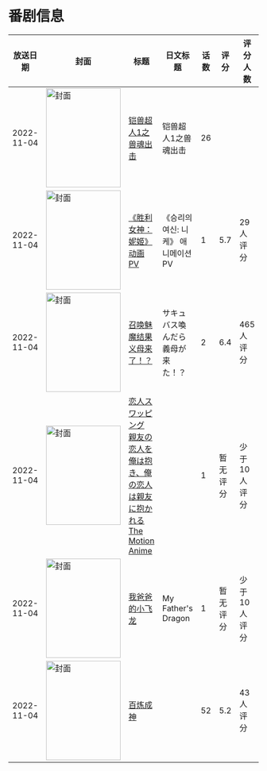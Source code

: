 # 番剧信息

|放送日期|封面|标题|日文标题|话数|评分|评分人数|
|---|---|---|---|---|---|---|
|2022-11-04|<img src="https://lain.bgm.tv/pic/cover/c/fe/8b/487963_Usc0g.jpg" alt="封面" style="width:150px;height:200px;object-fit:cover;">|[铠兽超人1之兽魂出击](https://bangumi.tv/subject/487963)|铠兽超人1之兽魂出击|26|||
|2022-11-04|<img src="https://lain.bgm.tv/pic/cover/c/fc/37/406774_bT9lt.jpg" alt="封面" style="width:150px;height:200px;object-fit:cover;">|[《胜利女神：妮姬》 动画PV](https://bangumi.tv/subject/406774)|《승리의 여신: 니케》 애니메이션 PV|1|5.7|29人评分|
|2022-11-04|<img src="https://bangumi.tv/img/no_icon_subject.png" alt="封面" style="width:150px;height:200px;object-fit:cover;">|[召唤魅魔结果义母来了！？](https://bangumi.tv/subject/395292)|サキュバス喚んだら義母が来た！？|2|6.4|465人评分|
|2022-11-04|<img src="https://bangumi.tv/img/no_icon_subject.png" alt="封面" style="width:150px;height:200px;object-fit:cover;">|[恋人スワッピング 親友の恋人を俺は抱き、俺の恋人は親友に抱かれる The Motion Anime](https://bangumi.tv/subject/407300)||1|暂无评分|少于10人评分|
|2022-11-04|<img src="https://lain.bgm.tv/pic/cover/c/2d/b4/408615_aVYVD.jpg" alt="封面" style="width:150px;height:200px;object-fit:cover;">|[我爸爸的小飞龙](https://bangumi.tv/subject/408615)|My Father's Dragon|1|暂无评分|少于10人评分|
|2022-11-04|<img src="https://lain.bgm.tv/pic/cover/c/b7/22/399282_9W2AN.jpg" alt="封面" style="width:150px;height:200px;object-fit:cover;">|[百炼成神](https://bangumi.tv/subject/399282)||52|5.2|43人评分|
